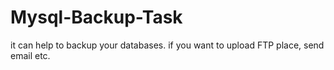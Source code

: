 Mysql-Backup-Task
=================

it can help to backup your databases. if you want to upload FTP place, send email etc.
